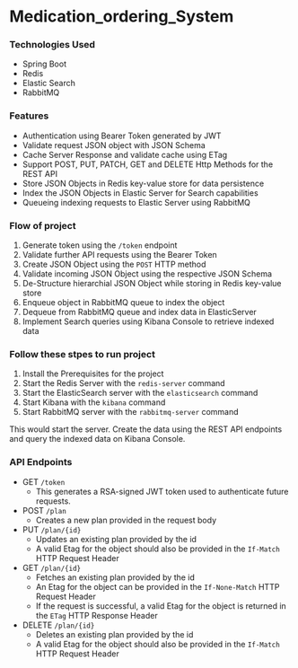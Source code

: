 # Medication_ordering_System

### Technologies Used
- Spring Boot
- Redis 
- Elastic Search
- RabbitMQ

### Features
- Authentication using Bearer Token generated by JWT
- Validate request JSON object with JSON Schema
- Cache Server Response and validate cache using ETag
- Support POST, PUT, PATCH, GET and DELETE Http Methods for the REST API
- Store JSON Objects in Redis key-value store for data persistence
- Index the JSON Objects in Elastic Server for Search capabilities
- Queueing indexing requests to Elastic Server using RabbitMQ

### Flow of project
1. Generate token using the `/token` endpoint
2. Validate further API requests using the Bearer Token
3. Create JSON Object using the `POST` HTTP method
4. Validate incoming JSON Object using the respective JSON Schema
5. De-Structure hierarchial JSON Object while storing in Redis key-value store
6. Enqueue object in RabbitMQ queue to index the object
7. Dequeue from RabbitMQ queue and index data in ElasticServer
8. Implement Search queries using Kibana Console to retrieve indexed data

### Follow these stpes to run project
1. Install the Prerequisites for the project
2. Start the Redis Server with the `redis-server` command
3. Start the ElasticSearch server with the `elasticsearch` command
4. Start Kibana with the `kibana` command
5. Start RabbitMQ server with the `rabbitmq-server` command

This would start the server. Create the data using the REST API endpoints and
query the indexed data on Kibana Console.


### API Endpoints

- GET `/token` 
    - This generates a RSA-signed JWT token used to authenticate future requests.
- POST `/plan` 
    - Creates a new plan provided in the request body
- PUT `/plan/{id}` 
    - Updates an existing plan provided by the id
    - A valid Etag for the object should also be provided in the `If-Match` HTTP Request Header
- GET `/plan/{id}`
    - Fetches an existing plan provided by the id
    - An Etag for the object can be provided in the `If-None-Match` HTTP Request Header
    - If the request is successful, a valid Etag for the object is returned in the `ETag` HTTP        Response Header
- DELETE `/plan/{id}` 
    - Deletes an existing plan provided by the id
    - A valid Etag for the object should also be provided in the `If-Match` HTTP Request Header